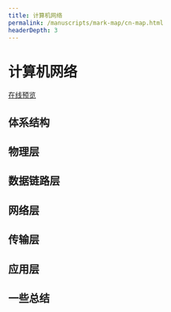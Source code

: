 ```yaml
---
title: 计算机网络
permalink: /manuscripts/mark-map/cn-map.html
headerDepth: 3
---
```


# 计算机网络

<a href="../../mark-map/cn-map.html" target="_blank">在线预览</a>

## 体系结构

## 物理层

## 数据链路层

## 网络层

## 传输层

## 应用层

## 一些总结
